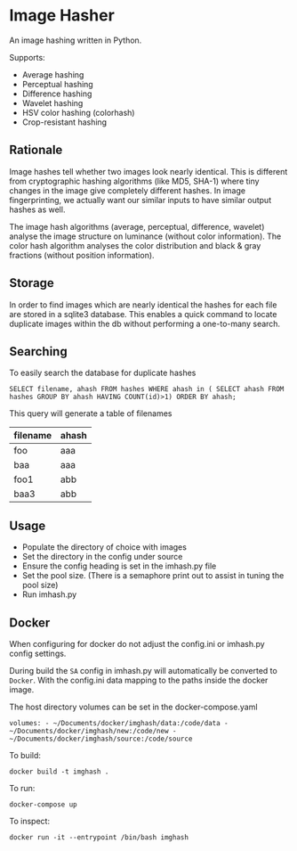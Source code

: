 
# Image Hasher

An image hashing written in Python. 

Supports:

* Average hashing
* Perceptual hashing
* Difference hashing
* Wavelet hashing
* HSV color hashing (colorhash)
* Crop-resistant hashing

## Rationale

Image hashes tell whether two images look nearly identical.
This is different from cryptographic hashing algorithms (like MD5, SHA-1)
where tiny changes in the image give completely different hashes. 
In image fingerprinting, we actually want our similar inputs to have
similar output hashes as well.

The image hash algorithms (average, perceptual, difference, wavelet)
analyse the image structure on luminance (without color information).
The color hash algorithm analyses the color distribution and 
black & gray fractions (without position information).

## Storage


In order to find images which are nearly identical the hashes for each
file are stored in a sqlite3 database.
This enables a quick command to locate duplicate images within the db without
performing a one-to-many search.

## Searching


To easily search the database for duplicate hashes

`
SELECT filename, ahash FROM hashes
WHERE ahash in (
SELECT ahash FROM hashes GROUP BY ahash HAVING COUNT(id)>1)
ORDER BY ahash;
`

This query will generate a table of filenames

| filename | ahash |
|----------|-------|
| foo      | aaa   |
| baa      | aaa   |
| foo1     | abb   |
| baa3     | abb   |


## Usage

- Populate the directory of choice with images
- Set the directory in the config under source
- Ensure the config heading is set in the imhash.py file
- Set the pool size. (There is a semaphore print out to assist in tuning the pool size)
- Run imhash.py

## Docker

When configuring for docker do not adjust the config.ini or imhash.py config settings.

During build the `SA` config in imhash.py will automatically be converted to `Docker`.
With the config.ini data mapping to the paths inside the docker image.

The host directory volumes can be set in the docker-compose.yaml

`
    volumes:
      - ~/Documents/docker/imghash/data:/code/data
      - ~/Documents/docker/imghash/new:/code/new
      - ~/Documents/docker/imghash/source:/code/source
`

To build:

`docker build -t imghash .`

To run:

`docker-compose up`

To inspect:

`docker run -it --entrypoint /bin/bash imghash`